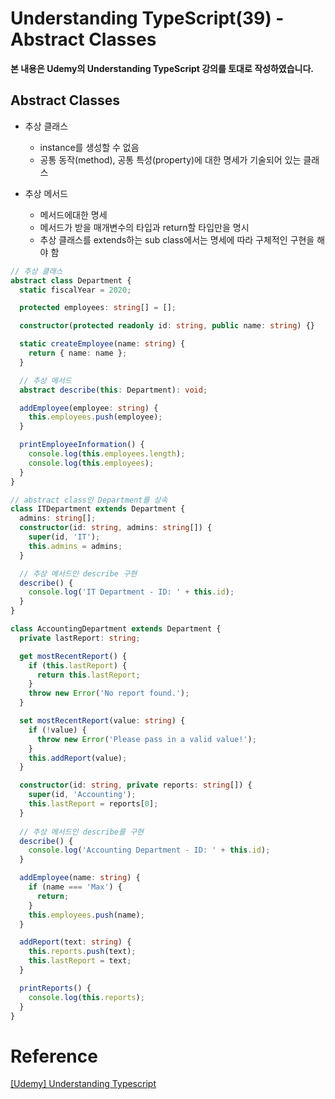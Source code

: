 # Understanding TypeScript(39) - Abstract Classes

**본 내용은 Udemy의 Understanding TypeScript 강의를 토대로 작성하였습니다.**



## Abstract Classes

* 추상 클래스
  * instance를 생성할 수 없음
  * 공통 동작(method), 공통 특성(property)에 대한 명세가 기술되어 있는 클래스

* 추상 메서드
  * 메서드에대한 명세
  * 메서드가 받을 매개변수의 타입과 return할 타입만을 명시
  * 추상 클래스를 extends하는 sub class에서는 명세에 따라 구체적인 구현을 해야 함


```TypeScript
// 추상 클래스
abstract class Department {
  static fiscalYear = 2020;

  protected employees: string[] = [];

  constructor(protected readonly id: string, public name: string) {}

  static createEmployee(name: string) {
    return { name: name };
  }

  // 추상 메서드
  abstract describe(this: Department): void;

  addEmployee(employee: string) {
    this.employees.push(employee);
  }

  printEmployeeInformation() {
    console.log(this.employees.length);
    console.log(this.employees);
  }
}

// abstract class인 Department를 상속
class ITDepartment extends Department {
  admins: string[];
  constructor(id: string, admins: string[]) {
    super(id, 'IT');
    this.admins = admins;
  }

  // 추상 메서드인 describe 구현
  describe() {
    console.log('IT Department - ID: ' + this.id);
  }
}

class AccountingDepartment extends Department {
  private lastReport: string;

  get mostRecentReport() {
    if (this.lastReport) {
      return this.lastReport;
    }
    throw new Error('No report found.');
  }

  set mostRecentReport(value: string) {
    if (!value) {
      throw new Error('Please pass in a valid value!');
    }
    this.addReport(value);
  }

  constructor(id: string, private reports: string[]) {
    super(id, 'Accounting');
    this.lastReport = reports[0];
  }
  
  // 추상 메서드인 describe를 구현
  describe() {
    console.log('Accounting Department - ID: ' + this.id);
  }

  addEmployee(name: string) {
    if (name === 'Max') {
      return;
    }
    this.employees.push(name);
  }

  addReport(text: string) {
    this.reports.push(text);
    this.lastReport = text;
  }

  printReports() {
    console.log(this.reports);
  }
}
```



# Reference

[[Udemy] Understanding Typescript](https://www.udemy.com/course/understanding-typescript/)

